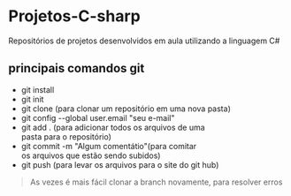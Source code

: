 # Projetos-C-sharp
Repositórios de projetos desenvolvidos em aula utilizando a linguagem C#

## principais comandos git
- git install
- git init
- git clone (para clonar um repositório em uma nova pasta)
- git config --global user.email "seu e-mail"
- git add . (para adicionar todos os arquivos de uma<br> pasta para o repositório)
- git commit -m "Algum comentátio"(para comitar<br> os arquivos que estão sendo subidos)
- git push (para levar os arquivos para o site do git hub)


>As vezes é mais fácil clonar a branch novamente,
para resolver erros